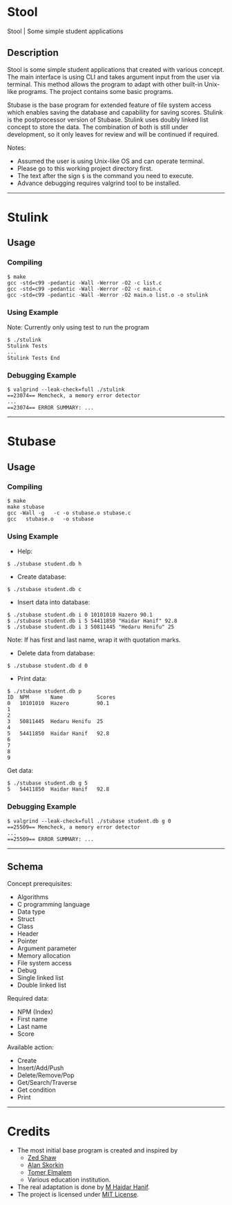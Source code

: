 Stool
=====

Stool | Some simple student applications

Description
-----------

Stool is some simple student applications that created with various concept. The main interface is using CLI and takes argument input from the user via terminal. This method allows the program to adapt with other built-in Unix-like programs. The project contains some basic programs.

Stubase is the base program for extended feature of file system access which enables saving the database and capability for saving scores. Stulink is the postprocessor version of Stubase. Stulink uses doubly linked list concept to store the data. The combination of both is still under development, so it only leaves for review and will be continued if required.

Notes:

- Assumed the user is using Unix-like OS and can operate terminal.
- Please go to this working project directory first.
- The text after the sign `$` is the command you need to execute.
- Advance debugging requires valgrind tool to be installed.


*  *  *  *  *  *  *  *  *  *  *  *  *  *  *  *  *  *  *  *  *  *  *  *  *


Stulink
=======

Usage
-----

### Compiling

```
$ make
gcc -std=c99 -pedantic -Wall -Werror -O2 -c list.c
gcc -std=c99 -pedantic -Wall -Werror -O2 -c main.c
gcc -std=c99 -pedantic -Wall -Werror -O2 main.o list.o -o stulink
```

### Using Example

Note: Currently only using test to run the program
```
$ ./stulink
Stulink Tests
...
Stulink Tests End
```

### Debugging Example

```
$ valgrind --leak-check=full ./stulink
==23074== Memcheck, a memory error detector
...
==23074== ERROR SUMMARY: ...
```

*  *  *  *  *  *  *  *  *  *  *  *  *  *  *  *  *  *  *  *  *  *  *  *  *


Stubase
=======

Usage
-----

### Compiling

```
$ make
make stubase
gcc -Wall -g   -c -o stubase.o stubase.c
gcc   stubase.o   -o stubase
```

### Using Example

* Help:
```
$ ./stubase student.db h
```

* Create database:
```
$ ./stubase student.db c
```

* Insert data into database:
```
$ ./stubase student.db i 0 10101010 Hazero 90.1
$ ./stubase student.db i 5 54411850 "Haidar Hanif" 92.8
$ ./stubase student.db i 3 50811445 "Hedaru Henifu" 25
```
Note: If has first and last name, wrap it with quotation marks.

* Delete data from database:
```
$ ./stubase student.db d 0
```

* Print data:
```
$ ./stubase student.db p
ID  NPM       Name           Scores
0   10101010  Hazero         90.1
1
2
3   50811445  Hedaru Henifu  25
4
5   54411850  Haidar Hanif   92.8
6
7
8
9
```

Get data:
```
$ ./stubase student.db g 5
5   54411850  Haidar Hanif   92.8
```

### Debugging Example

```
$ valgrind --leak-check=full ./stubase student.db g 0
==25509== Memcheck, a memory error detector
...
==25509== ERROR SUMMARY: ...
```


*  *  *  *  *  *  *  *  *  *  *  *  *  *  *  *  *  *  *  *  *  *  *  *  *


Schema
------

Concept prerequisites:

- Algorithms
- C programming language
- Data type
- Struct
- Class
- Header
- Pointer
- Argument parameter
- Memory allocation
- File system access
- Debug
- Single linked list
- Double linked list

Required data:

- NPM (Index)
- First name
- Last name
- Score

Available action:

- Create
- Insert/Add/Push
- Delete/Remove/Pop
- Get/Search/Traverse
- Get condition
- Print


*  *  *  *  *  *  *  *  *  *  *  *  *  *  *  *  *  *  *  *  *  *  *  *  *


Credits
=======

- The most initial base program is created and inspired by
   - [Zed Shaw](http://zedshaw.com)
   - [Alan Skorkin](http://skorks.com)
   - [Tomer Elmalem](http://tomelm.com)
   - Various education institution.
- The real adaptation is done by [M Haidar Hanif](https://twitter.com/mhaidarh).
- The project is licensed under [MIT License](/LICENSE).

